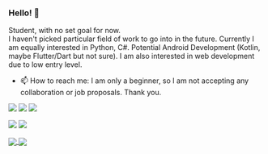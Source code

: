 ### Hello! 👋

Student, with no set goal for now.  
I haven't picked particular field of work to go into in the future.
Currently I am equally interested in Python, C#. Potential Android Development (Kotlin, maybe Flutter/Dart but not sure).
I am also interested in web development due to low entry level.

- 📫 How to reach me: I am only a beginner, so I am not accepting any collaboration or job proposals. Thank you.


![](https://img.shields.io/badge/GitHub-100000?style=for-the-badge&logo=github&logoColor=white)
![](https://img.shields.io/badge/Android-3DDC84?style=for-the-badge&logo=android&logoColor=white)
![](https://img.shields.io/badge/Windows-0078D6?style=for-the-badge&logo=windows&logoColor=white) 

![](https://img.shields.io/badge/C%23-Beginner-gray?style=for-the-badge&logo=c-sharp&logoColor=white&labelColor=brightgreen)
![](https://img.shields.io/badge/Python-Beginner-gray?style=for-the-badge&logo=python&logoColor=white&labelColor=306998)

<a href="https://github.com/ArthurWolfhound/github-readme-stats">
  <img align="center" src="https://github-readme-stats.vercel.app/api?username=ArthurWolfhound&show_icons=true&theme=onedark" />
</a>
<a href="https://github.com/ArthurWolfhound/github-readme-stats">
  <img align="center" src="https://github-readme-stats.vercel.app/api/top-langs/?username=ArthurWolfhound&layout=compact&show_icons=true&theme=onedark" />
</a>

<!--
**ArthurWolfhound/ArthurWolfhound** is a ✨ _special_ ✨ repository because its `README.md` (this file) appears on your GitHub profile.
Here are some ideas to get you started:
- 🔭 I’m currently working on ...
- 🌱 I’m currently learning ...
- 👯 I’m looking to collaborate on ...
- 🤔 I’m looking for help with ...
- 💬 Ask me about ...
- 📫 How to reach me: ...
- 😄 Pronouns: ...
- ⚡ Fun fact: ...
-->
